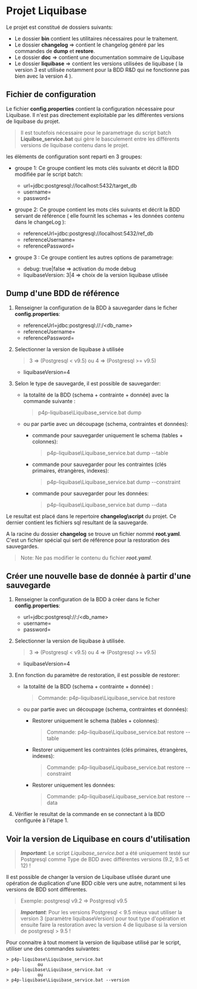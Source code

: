 # Projet Liquibase

Le projet est constitué de dossiers suivants:
 * Le dossier **bin** contient les utilitaires nécessaires pour le traitement.
 * Le dossier **changelog** => contient le changelog généré par les commandes de **dump** et **restore**.
 * Le dossier **doc** => contient une documentation sommaire de Liquibase
 * Le dossier **liquibase** => contient les versions utilisées de liquibase ( la version 3 est utilisée notamment pour la BDD R&D qui ne fonctionne pas bien avec la version 4 ).

## Fichier de configuration

Le fichier **config.properties** contient la configuration nécessaire pour Liquibase. Il n'est pas directement exploitable par les différentes versions de liquibase du projet.

>Il est toutefois nécessaire pour le parametrage du script batch **Liquibse_service.bat** qui gère le basculement entre les différents versions de liquibase contenu dans le projet.

les élèments de configuration sont reparti en 3 groupes:
* groupe 1: Ce groupe contient les mots clés suivantx et décrit la BDD modifiée par le script batch:
    * url=jdbc:postgresql://localhost:5432/target_db
    * username=<user>
    * password=<pwd>

* groupe 2: Ce groupe contient les mots clés suivants et décrit la BDD servant de référence ( elle fournit les schemas + les données contenu dans le changeLog ):
    * referenceUrl=jdbc:postgresql://localhost:5432/ref_db
    * referenceUsername=<user>
    * referencePassword=<pwd>

* groupe 3 : Ce groupe contient les autres options de parametrage:
    * debug: true|false => activation du mode debug
    * liquibaseVersion: 3|4 => choix de la version liquibase utlisée

## Dump d'une BDD de référence
 
 1. Renseigner la configuration de la BDD à sauvegarder dans le ficher **config.properties**:
    * referenceUrl=jdbc:postgresql://<server>:<port>/<db_name>
    * referenceUsername=<user>
    * referencePassword=<password>
  

2. Selectionner la version de liquibase à utilisée 
   >    3 => (Postgresql < v9.5) ou   4 => (Postgresql >= v9.5)
    * liquibaseVersion=4


3. Selon le type de sauvegarde, il est possible de sauvegarder:
   * la totalité de la BDD (schema + contrainte + donnée) avec la commande suivante :
        > p4p-liquibase\Liquibase_service.bat dump

    * ou par partie avec un découpage (schema, contraintes et données):
       * commande pour sauvegarder uniquement le schema (tables + colonnes): 
            > p4p-liquibase\Liquibase_service.bat dump --table

       * commande pour sauvegarder pour les contraintes (clés primaires, étrangères, indexes):
            > p4p-liquibase\Liquibase_service.bat dump --constraint

       * commande pour sauvegarder pour les données:
            > p4p-liquibase\Liquibase_service.bat dump --data

Le resultat est placé dans le repertoire **changelog\script** du projet. Ce dernier contient les fichiers sql resultant de la sauvegarde.

A la racine du dossier **changelog** se trouve un fichier nommé **root.yaml**.
C'est un fichier spécial qui sert de référence pour la restoration des sauvegardes. 
> Note: Ne pas modifier le contenu du fichier _**root.yaml**_.


## Créer une nouvelle base de donnée à partir d'une sauvegarde

1. Renseigner la configuration de la BDD à créer dans le ficher **config.properties**:
    * url=jdbc:postgresql://<server>:<port>/<db_name>
    * username=<user>
    * password=<password>
  

2. Selectionner la version de liquibase à utilisée.
   >    3 => (Postgresql < v9.5) ou   4 => (Postgresql >= v9.5)
    * liquibaseVersion=4

3. Enn fonction du paramètre de restoration, il est possible de restorer:
   * la totalité de la BDD (schema + contrainte + donnée) :
        > Commande: p4p-liquibase\Liquibase_service.bat restore

    * ou par partie avec un découpage (schema, contraintes et données):
       * Restorer uniquement le schema (tables + colonnes): 
            > Commande: p4p-liquibase\Liquibase_service.bat restore --table

       * Restorer uniquement les contraintes (clés primaires, étrangères, indexes):
            > Commande: p4p-liquibase\Liquibase_service.bat restore --constraint

       * Restorer uniquement les données:
            > Commande: p4p-liquibase\Liquibase_service.bat restore --data

4. Vérifier le resultat de la commande en se connectant à la BDD configurée à l'étape 1.

## Voir la version de Liquibase en cours d'utilisation

>**_Important_**: 
Le script _Liquibase_service.bat_ a été uniquement testé sur Postgresql comme Type de BDD avec différentes versions (9.2, 9.5 et 12) !

Il est possible de changer la version de Liquibase utlisée durant une opération de duplication d'une BDD cible vers une autre, notamment si les versions de BDD sont différentes.
> Exemple:  postgresql v9.2 => Postgresql v9.5 

>**_Important_**: 
Pour les versions Postgresql < 9.5 mieux vaut utiliser la version 3 (paramètre liquibaseVersion) pour tout type d'opération et ensuite faire la restoration avec la version 4 de liquibase si la version de postgresql > 9.5 !

Pour connaitre à tout moment la version de liquibase utilisé par le script, utiliser une des commandes suivantes:

    > p4p-liquibase\Liquibase_service.bat
                ou
    > p4p-liquibase\Liquibase_service.bat -v
                ou
    > p4p-liquibase\Liquibase_service.bat --version